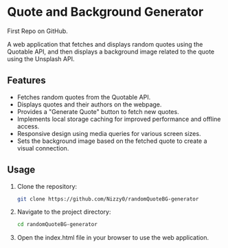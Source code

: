 # Quote and Background Generator
First Repo on GitHub.

A web application that fetches and displays random quotes using the Quotable API, and then displays a background image related to the quote using the Unsplash API.

## Features

- Fetches random quotes from the Quotable API.
- Displays quotes and their authors on the webpage.
- Provides a "Generate Quote" button to fetch new quotes.
- Implements local storage caching for improved performance and offline access.
- Responsive design using media queries for various screen sizes.
- Sets the background image based on the fetched quote to create a visual connection.

## Usage

1. Clone the repository:

   ```sh
   git clone https://github.com/Nizzy0/randomQuoteBG-generator

2. Navigate to the project directory:

   ```sh
   cd randomQuoteBG-generator
   
3. Open the index.html file in your browser to use the web application.
